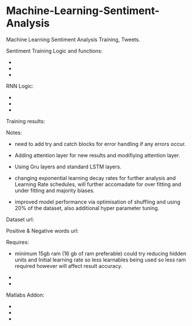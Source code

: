# Machine-Learning-Sentiment-Analysis
Machine Learning Sentiment Analysis Training, Tweets.




Sentiment Training Logic and functions:

-
-
-




RNN Logic:

-
-
-

Training results:



Notes: 

- need to add try and catch blocks for error handling if any errors occur.
- Adding attention layer for new results and modifiying attention layer.
- Using Gru layers and standard LSTM layers.
- changing exponential learning decay rates for further analysis and   Learning Rate schedules, will further accomadate for over fitting and under fitting and majority biases.

- improved model performance via optimisation of shuffling and using 20% of the dataset, also additional hyper parameter tuning.


Dataset url:


Positive & Negative words url:

Requires:
- minimum 15gb ram (16 gb of ram preferable) could try reducing hidden units and Initial learning rate so less learnables being used so less ram required however will affect result accuracy.

-
-

Matlabs Addon:

-
-
-
